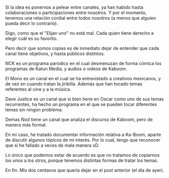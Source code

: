 Si la idea es ponernos a pelear entre canales, ya han habido hasta colaboraciones o participaciones entre nosotros. Y por el momento, tenemos una relación cordial entre todos nosotros (a menos que alguien pueda decir lo contrario).

Digo, como que el "Elijan uno" no está mal. Cada quien tiene derecho a elegir cuál es su favorito.

Pero decir que somos copias es de inmediato dejar de entender que cada canal tiene objetivos, y hasta públicos distintos.

NCK es un programa paródico en el cual desmenuzan de forma cómica los programas de Katun Media, y audios o videos de Kaboom.

El Mono es un canal en el cual se ha entrevistado a creativos mexicanos, y de vez en cuando tratan la jiribilla. Además que han tocado temas referentes al cine y a la música.

Dave Justice es un canal que si bien tiene en Oscar como uno de sus temas recurrentes, ha hecho un programa en el que se pueden tocar diferentes temas sin ningún problema.

Demas Nod tiene un canal que analiza el discurso de Kaboom, pero de manera más formal.

En mi caso, he tratado documentar información relativa a Ka-Boom, aparte de discutir algunos tópicos de mi interés. Por lo cual, tengo que reconocer que si he fallado a veces de mala manera xD. 

Lo único que podemos estar de acuerdo es que no tratamos de copiarnos los unos a los otros, porque tenemos distintas formas de tratar los temas.

En fin. Mis dos centavos que quería dejar en el post anterior (el día de ayer).
